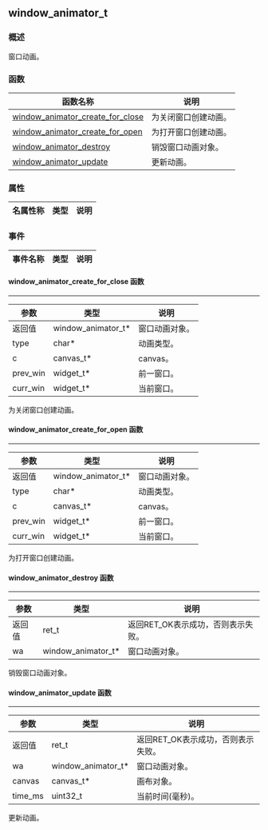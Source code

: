 ## window\_animator\_t
### 概述
 窗口动画。

### 函数
<p id="window_animator_t_methods">

| 函数名称 | 说明 | 
| -------- | ------------ | 
| <a href="#window_animator_t_window_animator_create_for_close">window\_animator\_create\_for\_close</a> |  为关闭窗口创建动画。 |
| <a href="#window_animator_t_window_animator_create_for_open">window\_animator\_create\_for\_open</a> |  为打开窗口创建动画。 |
| <a href="#window_animator_t_window_animator_destroy">window\_animator\_destroy</a> |  销毁窗口动画对象。 |
| <a href="#window_animator_t_window_animator_update">window\_animator\_update</a> |  更新动画。 |
### 属性
<p id="window_animator_t_properties">

| 名属性称 | 类型 | 说明 | 
| -------- | ----- | ------------ | 
### 事件
<p id="window_animator_t_events">

| 事件名称 | 类型  | 说明 | 
| -------- | ----- | ------- | 
#### window\_animator\_create\_for\_close 函数
-----------------------

| 参数 | 类型 | 说明 |
| -------- | ----- | --------- |
| 返回值 | window\_animator\_t* | 窗口动画对象。 |
| type | char* | 动画类型。 |
| c | canvas\_t* | canvas。 |
| prev\_win | widget\_t* | 前一窗口。 |
| curr\_win | widget\_t* | 当前窗口。 |
<p id="window_animator_t_window_animator_create_for_close"> 为关闭窗口创建动画。




#### window\_animator\_create\_for\_open 函数
-----------------------

| 参数 | 类型 | 说明 |
| -------- | ----- | --------- |
| 返回值 | window\_animator\_t* | 窗口动画对象。 |
| type | char* | 动画类型。 |
| c | canvas\_t* | canvas。 |
| prev\_win | widget\_t* | 前一窗口。 |
| curr\_win | widget\_t* | 当前窗口。 |
<p id="window_animator_t_window_animator_create_for_open"> 为打开窗口创建动画。




#### window\_animator\_destroy 函数
-----------------------

| 参数 | 类型 | 说明 |
| -------- | ----- | --------- |
| 返回值 | ret\_t | 返回RET\_OK表示成功，否则表示失败。 |
| wa | window\_animator\_t* | 窗口动画对象。 |
<p id="window_animator_t_window_animator_destroy"> 销毁窗口动画对象。




#### window\_animator\_update 函数
-----------------------

| 参数 | 类型 | 说明 |
| -------- | ----- | --------- |
| 返回值 | ret\_t | 返回RET\_OK表示成功，否则表示失败。 |
| wa | window\_animator\_t* | 窗口动画对象。 |
| canvas | canvas\_t* | 画布对象。 |
| time\_ms | uint32\_t | 当前时间(毫秒)。 |
<p id="window_animator_t_window_animator_update"> 更新动画。




